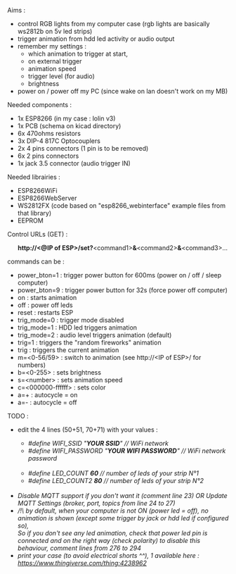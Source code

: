 Aims : 
- control RGB lights from my computer case (rgb lights are basically ws2812b on 5v led strips)
- trigger animation from hdd led activity or audio output
- remember my settings :
	- which animation to trigger at start, 
	- on external trigger
	- animation speed
	- trigger level (for audio)
	- brightness
- power on / power off my PC (since wake on lan doesn't work on my MB)

Needed components : 
- 1x ESP8266 (in my case : lolin v3)
- 1x PCB (schema on kicad directory)
- 6x 470ohms resistors
- 3x DIP-4 817C Optocouplers
- 2x 4 pins connectors (1 pin is to be removed)
- 6x 2 pins connectors
- 1x jack 3.5 connector (audio trigger IN)

Needed librairies : 
- ESP8266WiFi
- ESP8266WebServer
- WS2812FX (code based on "esp8266_webinterface" example files from that library)
- EEPROM

Control URLs (GET) : <br>
<ul><b>http://&#60;@IP of ESP&#62;/set?</b>&#60;command1&#62;<b>&</b>&#60;command2&#62;<b>&</b>&#60;command3&#62;...</ul>
commands can be :
<ul>
	<li> power_bton=1		: trigger power button for 600ms (power on / off / sleep computer)</li>
	<li> power_bton=9		: trigger power button for 32s (force power off computer)</li>
	<li> on			: starts animation</li>
	<li> off			: power off leds</li>
	<li> reset			: restarts ESP</li>
	<li> trig_mode=0  		: trigger mode disabled</li>
	<li> trig_mode=1  		: HDD led triggers animation</li>
	<li> trig_mode=2  		: audio level triggers animation (default)</li>
	<li> trig=1		: triggers the "random fireworks" animation</li>
	<li> trig			: triggers the current animation</li>
	<li> m=&#60;0-56/59&#62;		: switch to animation (see http://&#60;IP of ESP&#62;/ for numbers)</li>
	<li> b=&#60;0-255&#62;		: sets brightness</li>
	<li> s=&#60;number&#62;		: sets animation speed</li>
	<li> c=&#60;000000-ffffff&#62;	: sets color</li>
	<li> a=+			: autocycle = on</li>
	<li> a=-			: autocycle = off</li>
</ul>

TODO : 
<ul>
	<li>edit the 4 lines (50+51, 70+71) with your values :</li>
	<ul><i>
		<li>#define WIFI_SSID "<b>YOUR SSID</b>"     // WiFi network</li>
		<li>#define WIFI_PASSWORD "<b>YOUR WIFI PASSWORD</b>" // WiFi network password</li>
	<br>
		<li>#define LED_COUNT <b>60</b>        // number of leds of your strip N°1</li>
		<li>#define LED_COUNT2 <b>80</b>		// number of leds of your strip N°2 </li>
	</ul>
	<br>
	<li>Disable MQTT support if you don't want it (comment line 23) OR Update MQTT Settings  (broker, port, topics from line 24 to 27)</li>
	<li>/!\ by default, when your computer is not ON (power led = off), no animation is shown (except some trigger by jack or hdd led if configured so), </li>
	So if you don't see any led animation, check that power led pin is connected and on the right way (check polarity)
	to disable this behaviour, comment lines from 276 to 294</li>
	<br>
	<li>print your case (to avoid electrical shorts ^^), 1 available here : <a href="https://www.thingiverse.com/thing:4238962">https://www.thingiverse.com/thing:4238962</a></li>
</ul>

